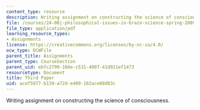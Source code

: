 ```yaml
---
content_type: resource
description: Writing assignment on constructing the science of consciousness.
file: /courses/24-08j-philosophical-issues-in-brain-science-spring-2009/acef5977b139a72de409182ace88d83c_MIT24_08JS09_assn05.pdf
file_type: application/pdf
learning_resource_types:
- Assignments
license: https://creativecommons.org/licenses/by-nc-sa/4.0/
ocw_type: OCWFile
parent_title: Assignments
parent_type: CourseSection
parent_uid: ebfc2799-166e-c531-4907-41d921ef1473
resourcetype: Document
title: Third Paper
uid: acef5977-b139-a72d-e409-182ace88d83c
---
```

Writing assignment on constructing the science of consciousness.